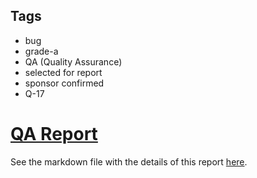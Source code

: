 ## Tags

- bug
- grade-a
- QA (Quality Assurance)
- selected for report
- sponsor confirmed
- Q-17

# [QA Report](https://github.com/code-423n4/2023-01-rabbithole-findings/issues/619) 

See the markdown file with the details of this report [here](https://github.com/code-423n4/2023-01-rabbithole-findings/blob/main/data/CodingNameKiki-Q.md).